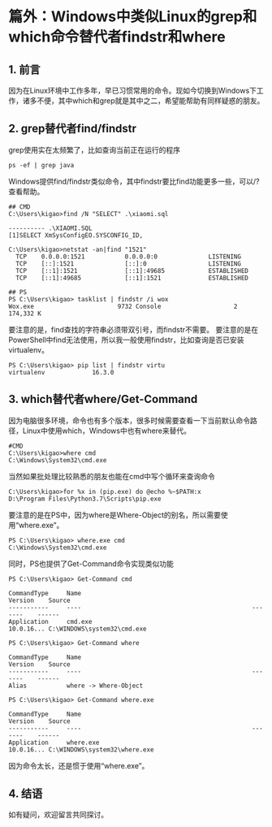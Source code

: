# 篇外：Windows中类似Linux的grep和which命令替代者findstr和where

## 1. 前言
因为在Linux环境中工作多年，早已习惯常用的命令。现如今切换到Windows下工作，诸多不便，其中which和grep就是其中之二，希望能帮助有同样疑惑的朋友。

## 2. grep替代者find/findstr

grep使用实在太频繁了，比如查询当前正在运行的程序
```
ps -ef | grep java
```

Windows提供find/findstr类似命令，其中findstr要比find功能更多一些，可以/?查看帮助。
```
## CMD
C:\Users\kigao>find /N "SELECT" .\xiaomi.sql

---------- .\XIAOMI.SQL
[1]SELECT XmSysConfigEO.SYSCONFIG_ID,

C:\Users\kigao>netstat -an|find "1521"
  TCP    0.0.0.0:1521           0.0.0.0:0              LISTENING
  TCP    [::]:1521              [::]:0                 LISTENING
  TCP    [::1]:1521             [::1]:49685            ESTABLISHED
  TCP    [::1]:49685            [::1]:1521             ESTABLISHED

## PS
PS C:\Users\kigao> tasklist | findstr /i wox
Wox.exe                       9732 Console                    2    174,332 K

```
要注意的是，find查找的字符串必须带双引号，而findstr不需要。
要注意的是在PowerShell中find无法使用，所以我一般使用findstr，比如查询是否已安装virtualenv。
```
PS C:\Users\kigao> pip list | findstr virtu
virtualenv             16.3.0
```

## 3. which替代者where/Get-Command

因为电脑很多环境，命令也有多个版本，很多时候需要查看一下当前默认命令路径，Linux中使用which，Windows中也有where来替代。
```
#CMD
C:\Users\kigao>where cmd
C:\Windows\System32\cmd.exe
```
当然如果批处理比较熟悉的朋友也能在cmd中写个循环来查询命令
```
C:\Users\kigao>for %x in (pip.exe) do @echo %~$PATH:x
D:\Program Files\Python3.7\Scripts\pip.exe
```
要注意的是在PS中，因为where是Where-Object的别名，所以需要使用“where.exe”。
```
PS C:\Users\kigao> where.exe cmd
C:\Windows\System32\cmd.exe
```
同时，PS也提供了Get-Command命令实现类似功能
```
PS C:\Users\kigao> Get-Command cmd

CommandType     Name                                               Version    Source
-----------     ----                                               -------    ------
Application     cmd.exe                                            10.0.16... C:\WINDOWS\system32\cmd.exe

PS C:\Users\kigao> Get-Command where

CommandType     Name                                               Version    Source
-----------     ----                                               -------    ------
Alias           where -> Where-Object

PS C:\Users\kigao> Get-Command where.exe

CommandType     Name                                               Version    Source
-----------     ----                                               -------    ------
Application     where.exe                                          10.0.16... C:\WINDOWS\system32\where.exe
```
因为命令太长，还是惯于使用“where.exe”。

## 4. 结语
如有疑问，欢迎留言共同探讨。